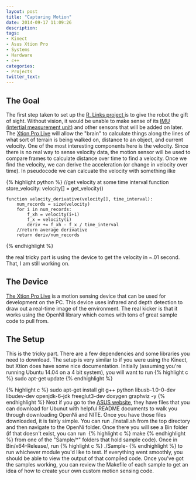 ```yaml
---
layout: post
title: "Capturing Motion"
date: 2014-09-17 11:09:26
description:
tags:
- Kinect
- Asus Xtion Pro
- Systems
- Hardware
- c++
categories:
- Projects
twitter_text:
---
```


## The Goal

The first step taken to set up the [R. Links project ](http://scaperoth.com/?p=12757 "The Project has Landed")is to give the robot the gift of sight. Without vision, it would be unable to make sense of its [IMU (intertial measurement unit)](http://en.wikipedia.org/wiki/Inertial_measurement_unit) and other sensors that will be added on later. The [Xtion Pro Live](http://www.asus.com/us/Multimedia/Xtion_PRO_LIVE/) will allow the "brain" to calculate things along the lines of what sort of terrain is being walked on, distance to an object, and current velocity. One of the most interesting components here is the velocity. Since there is no real way to sense velocity data, the motion sensor will be used to compare frames to calculate distance over time to find a velocity. Once we find the velocity, we can derive the acceleration (or change in velocity over time). In pseudocode we can calcuate the velocity with something ilke

{% highlight python %}
    //get velocity at some time interval
    function store_velocity:
        velocity[] = get_velocity()

    function velocity_derivative(velocity[], time_interval):
        num_records = size(velocity)
        for i in num_records:
            f_xh = velocity(i+1)
            f_x = velocity(i)
            deriv += f_xh - f_x / time_interval
        //return average derivative
        return deriv/num_records
{% endhighlight %}

the real tricky part is using the device to get the velocity in ~.01 second. That, I am still working on.

## The Device

[The Xtion Pro Live](http://www.asus.com/us/Multimedia/Xtion_PRO_LIVE/) is a motion sensing device that can be used for development on the PC. This device uses infrared and depth detection to draw out a real-time image of the environment. The real kicker is that it works using the OpenNI library which comes with tons of great sample code to pull from.

## The Setup

This is the tricky part. There are a few dependencies and some libraries you need to download. The setup is very similar to if you were using the Kinect, but Xtion does have some nice documentation. Initially (assuming you're running Ubuntu 14.04 on a 4 bit system), you will want to run 
{% highlight c %}
sudo apt-get update
{% endhighlight %}

{% highlight c %}
sudo apt-get install git g++ python libusb-1.0-0-dev libudev-dev openjdk-6-jdk freeglut3-dev doxygen graphviz -y
{% endhighlight %}
Next if you go to the [ASUS website](http://www.asus.com/us/Multimedia/Xtion_PRO_LIVE/HelpDesk_Download/), they have files that you can download for Ubunut with helpful README documents to walk you through downloading OpenNi and NITE. Once you have those files downloaded, it is fairly simple. You can run ./install.sh from the top directory and then navigate to the OpenNi folder. Once there you will see a Bin folder (if that doesn't exist, you can run 
{% highlight c %}
make
{% endhighlight %}
from one of the "Sample/*" folders that hold sample code). Once in Bin/x64-Release/, run 
{% highlight c %}
./Sample-<modulename>
{% endhighlight %}
to run whichever module you'd like to test. If everything went smoothly, you should be able to view the output of that compiled code. Once you've got the samples working, you can review the Makefile of each sample to get an idea of how to create your own custom motion sensing code.